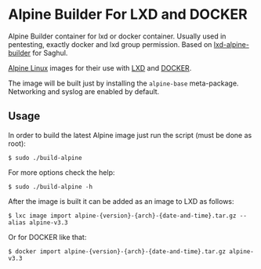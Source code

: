 
# Alpine Builder For LXD and DOCKER


Alpine Builder container for lxd or docker container. Usually used in pentesting, exactly docker and lxd group permission.
Based on [lxd-alpine-builder](https://github.com/saghul/lxd-alpine-builder/) for Saghul.

[Alpine Linux](http://alpinelinux.org/)
images for their use with [LXD](https://linuxcontainers.org/lxd/) and [DOCKER](https://docker.com/).

The image will be built just by installing the `alpine-base` meta-package.
Networking and syslog are enabled by default.


## Usage

In order to build the latest Alpine image just run the script (must be done
as root):

    $ sudo ./build-alpine

For more options check the help:

    $ sudo ./build-alpine -h

After the image is built it can be added as an image to LXD as follows:

    $ lxc image import alpine-{version}-{arch}-{date-and-time}.tar.gz --alias alpine-v3.3

Or for DOCKER like that:

    $ docker import alpine-{version}-{arch}-{date-and-time}.tar.gz alpine-v3.3

